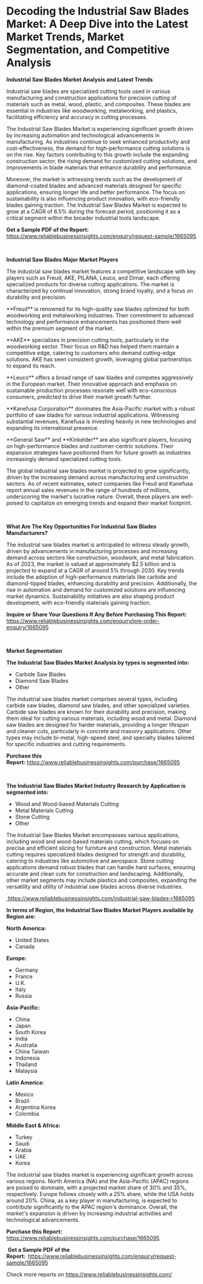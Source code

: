 <p><h1>Decoding the Industrial Saw Blades Market: A Deep Dive into the Latest Market Trends, Market Segmentation, and Competitive Analysis</h1></p><p><strong>Industrial Saw Blades Market Analysis and Latest Trends</strong></p>
<p><p>Industrial saw blades are specialized cutting tools used in various manufacturing and construction applications for precision cutting of materials such as metal, wood, plastic, and composites. These blades are essential in industries like woodworking, metalworking, and plastics, facilitating efficiency and accuracy in cutting processes. </p><p>The Industrial Saw Blades Market is experiencing significant growth driven by increasing automation and technological advancements in manufacturing. As industries continue to seek enhanced productivity and cost-effectiveness, the demand for high-performance cutting solutions is on the rise. Key factors contributing to this growth include the expanding construction sector, the rising demand for customized cutting solutions, and improvements in blade materials that enhance durability and performance.</p><p>Moreover, the market is witnessing trends such as the development of diamond-coated blades and advanced materials designed for specific applications, ensuring longer life and better performance. The focus on sustainability is also influencing product innovation, with eco-friendly blades gaining traction. The Industrial Saw Blades Market is expected to grow at a CAGR of 6.5% during the forecast period, positioning it as a critical segment within the broader industrial tools landscape.</p></p>
<p><strong>Get a Sample PDF of the Report:&nbsp;</strong> <a href="https://www.reliablebusinessinsights.com/enquiry/request-sample/1665095?utm_campaign=3133&utm_medium=2&utm_source=Github&utm_content=ia&utm_term=06032025&utm_id=industrial-saw-blades">https://www.reliablebusinessinsights.com/enquiry/request-sample/1665095</a></p>
<p>&nbsp;</p>
<p><strong>Industrial Saw Blades Major Market Players</strong></p>
<p><p>The industrial saw blades market features a competitive landscape with key players such as Freud, AKE, PILANA, Leuco, and Dimar, each offering specialized products for diverse cutting applications. The market is characterized by continual innovation, strong brand loyalty, and a focus on durability and precision.</p><p>**Freud** is renowned for its high-quality saw blades optimized for both woodworking and metalworking industries. Their commitment to advanced technology and performance enhancements has positioned them well within the premium segment of the market.</p><p>**AKE** specializes in precision cutting tools, particularly in the woodworking sector. Their focus on R&D has helped them maintain a competitive edge, catering to customers who demand cutting-edge solutions. AKE has seen consistent growth, leveraging global partnerships to expand its reach.</p><p>**Leuco** offers a broad range of saw blades and competes aggressively in the European market. Their innovative approach and emphasis on sustainable production processes resonate well with eco-conscious consumers, predicted to drive their market growth further.</p><p>**Kanefusa Corporation** dominates the Asia-Pacific market with a robust portfolio of saw blades for various industrial applications. Witnessing substantial revenues, Kanefusa is investing heavily in new technologies and expanding its international presence.</p><p>**General Saw** and **Kinkelder** are also significant players, focusing on high-performance blades and customer-centric solutions. Their expansion strategies have positioned them for future growth as industries increasingly demand specialized cutting tools.</p><p>The global industrial saw blades market is projected to grow significantly, driven by the increasing demand across manufacturing and construction sectors. As of recent estimates, select companies like Freud and Kanefusa report annual sales revenues in the range of hundreds of millions, underscoring the market's lucrative nature. Overall, these players are well-poised to capitalize on emerging trends and expand their market footprint.</p></p>
<p>&nbsp;</p>
<p><strong>What Are The Key Opportunities For Industrial Saw Blades Manufacturers?</strong></p>
<p><p>The industrial saw blades market is anticipated to witness steady growth, driven by advancements in manufacturing processes and increasing demand across sectors like construction, woodwork, and metal fabrication. As of 2023, the market is valued at approximately $2.5 billion and is projected to expand at a CAGR of around 5% through 2030. Key trends include the adoption of high-performance materials like carbide and diamond-tipped blades, enhancing durability and precision. Additionally, the rise in automation and demand for customized solutions are influencing market dynamics. Sustainability initiatives are also shaping product development, with eco-friendly materials gaining traction.</p></p>
<p><strong>Inquire or Share Your Questions If Any Before Purchasing This Report:</strong> <a href="https://www.reliablebusinessinsights.com/enquiry/pre-order-enquiry/1665095?utm_campaign=3133&utm_medium=2&utm_source=Github&utm_content=ia&utm_term=06032025&utm_id=industrial-saw-blades">https://www.reliablebusinessinsights.com/enquiry/pre-order-enquiry/1665095</a></p>
<p>&nbsp;</p>
<p><strong>Market Segmentation</strong></p>
<p><strong>The Industrial Saw Blades Market Analysis by types is segmented into:</strong></p>
<p><ul><li>Carbide Saw Blades</li><li>Diamond Saw Blades</li><li>Other</li></ul></p>
<p><p>The industrial saw blades market comprises several types, including carbide saw blades, diamond saw blades, and other specialized varieties. Carbide saw blades are known for their durability and precision, making them ideal for cutting various materials, including wood and metal. Diamond saw blades are designed for harder materials, providing a longer lifespan and cleaner cuts, particularly in concrete and masonry applications. Other types may include bi-metal, high-speed steel, and specialty blades tailored for specific industries and cutting requirements.</p></p>
<p><strong>Purchase this Report:&nbsp;</strong><a href="https://www.reliablebusinessinsights.com/purchase/1665095?utm_campaign=3133&utm_medium=2&utm_source=Github&utm_content=ia&utm_term=06032025&utm_id=industrial-saw-blades">https://www.reliablebusinessinsights.com/purchase/1665095</a></p>
<p>&nbsp;</p>
<p><strong>The Industrial Saw Blades Market Industry Research by Application is segmented into:</strong></p>
<p><ul><li>Wood and Wood-based Materials Cutting</li><li>Metal Materials Cutting</li><li>Stone Cutting</li><li>Other</li></ul></p>
<p><p>The Industrial Saw Blades Market encompasses various applications, including wood and wood-based materials cutting, which focuses on precise and efficient slicing for furniture and construction. Metal materials cutting requires specialized blades designed for strength and durability, catering to industries like automotive and aerospace. Stone cutting applications demand robust blades that can handle hard surfaces, ensuring accurate and clean cuts for construction and landscaping. Additionally, other market segments may include plastics and composites, expanding the versatility and utility of industrial saw blades across diverse industries.</p></p>
<p><a href="https://www.reliablebusinessinsights.com/industrial-saw-blades-r1665095?utm_campaign=3133&utm_medium=2&utm_source=Github&utm_content=ia&utm_term=06032025&utm_id=industrial-saw-blades">&nbsp;https://www.reliablebusinessinsights.com/industrial-saw-blades-r1665095</a></p>
<p><strong>In terms of Region, the Industrial Saw Blades Market Players available by Region are:</strong></p>
<p>
    <p> <strong> North America: </strong>
        <ul>
            <li>United States</li>
            <li>Canada</li>
        </ul>
        </p> 
    <p> <strong> Europe: </strong>
        <ul>
            <li>Germany</li>
            <li>France</li>
            <li>U.K.</li>
            <li>Italy</li>
            <li>Russia</li>
        </ul>
        </p> 
    <p> <strong> Asia-Pacific: </strong>
        <ul>
            <li>China</li>
            <li>Japan</li>
            <li>South Korea</li>
            <li>India</li>
            <li>Australia</li>
            <li>China Taiwan</li>
            <li>Indonesia</li>
            <li>Thailand</li>
            <li>Malaysia</li>
        </ul>
        </p> 
    <p> <strong> Latin America: </strong>
        <ul>
            <li>Mexico</li>
            <li>Brazil</li>
            <li>Argentina Korea</li>
            <li>Colombia</li>
        </ul>
        </p> 
    <p> <strong> Middle East & Africa: </strong>
        <ul>
            <li>Turkey</li>
            <li>Saudi</li>
            <li>Arabia</li>
            <li>UAE</li>
            <li>Korea</li>
        </ul>
    </p>
    </p>
<p><p>The industrial saw blades market is experiencing significant growth across various regions. North America (NA) and the Asia-Pacific (APAC) regions are poised to dominate, with a projected market share of 30% and 35%, respectively. Europe follows closely with a 25% share, while the USA holds around 20%. China, as a key player in manufacturing, is expected to contribute significantly to the APAC region's dominance. Overall, the market's expansion is driven by increasing industrial activities and technological advancements.</p></p>
<p><strong>Purchase this Report: </strong><a href="https://www.reliablebusinessinsights.com/purchase/1665095?utm_campaign=3133&utm_medium=2&utm_source=Github&utm_content=ia&utm_term=06032025&utm_id=industrial-saw-blades">https://www.reliablebusinessinsights.com/purchase/1665095</a></p>
<p>&nbsp;<strong>Get a Sample PDF of the Report:&nbsp;&nbsp;</strong><a href="https://www.reliablebusinessinsights.com/enquiry/request-sample/1665095?utm_campaign=3133&utm_medium=2&utm_source=Github&utm_content=ia&utm_term=06032025&utm_id=industrial-saw-blades">https://www.reliablebusinessinsights.com/enquiry/request-sample/1665095</a></p>
<p><strong></strong></p>
<p>Check more reports on <a href="https://www.reliablebusinessinsights.com/?utm_campaign=3133&utm_medium=2&utm_source=Github&utm_content=ia&utm_term=06032025&utm_id=industrial-saw-blades">https://www.reliablebusinessinsights.com/</a></p>